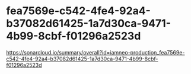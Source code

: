 # fea7569e-c542-4fe4-92a4-b37082d61425-1a7d30ca-9471-4b99-8cbf-f01296a2523d
https://sonarcloud.io/summary/overall?id=iamneo-production_fea7569e-c542-4fe4-92a4-b37082d61425-1a7d30ca-9471-4b99-8cbf-f01296a2523d
